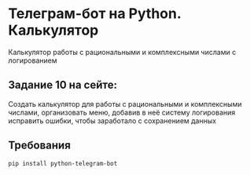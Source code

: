 # Телеграм-бот на Python. Калькулятор

Калькулятор работы с рациональными и комплексными числами с логированием

## Задание 10 на сейте:

Создать калькулятор для работы с рациональными и комплексными числами, организовать меню, добавив в неё систему логирования исправить ошибки, чтобы заработало с сохранением данных

## Требования

```
pip install python-telegram-bot
```
